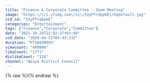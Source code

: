 ```yaml
---
title: "Finance & Corporate Committee - Zoom Meeting"
image: "https:\/\/i.ytimg.com\/vi\/53yPfrqbpkE\/hqdefault.jpg"
vid_id: "53yPfrqbpkE"
categories: "Entertainment"
tags: ["Finance","Corporate","Committee"]
date: "2021-10-24T22:02:37+03:00"
vid_date: "2020-04-21T05:43:33Z"
duration: "PT1H43M59S"
viewcount: "409886"
likeCount: "1771"
dislikeCount: "116"
channel: "Waipa District Council"
---
```

{% raw %}{% endraw %}
